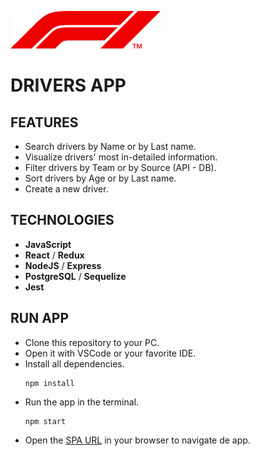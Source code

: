 ![F1-SPA](/F1.svg)

# DRIVERS APP

## FEATURES
-  Search drivers by Name or by Last name.
-  Visualize drivers' most in-detailed information.
-  Filter drivers by Team or by Source (API - DB).
-  Sort drivers by Age or by Last name.
-  Create a new driver.

## TECHNOLOGIES
- **JavaScript**
- **React** / **Redux**
- **NodeJS** / **Express**
- **PostgreSQL** / **Sequelize**
- **Jest**

## RUN APP
- Clone this repository to your PC.
- Open it with VSCode or your favorite IDE.
- Install all dependencies.
    ````
    npm install
    ````
- Run the app in the terminal.
    ````
    npm start
    ````
- Open the [SPA URL](http://localhost:5173) in your browser to navigate de app.
